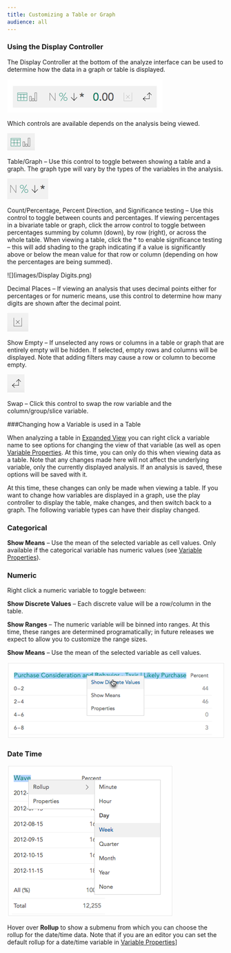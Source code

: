 ```yaml
---
title: Customizing a Table or Graph
audience: all
---
```


### Using the Display Controller

The Display Controller at the bottom of the analyze interface can be used to determine how the data in a graph or table is displayed.

![](images/DisplayController2.png)

Which controls are available depends on the analysis being viewed.

![](images/DisplayTableGraph.png)

Table/Graph – Use this control to toggle between showing a table and a graph. The graph type will vary by the types of the variables in the analysis.  

 ![](images/DisplayControllerDirection.png)

Count/Percentage, Percent Direction, and Significance testing – Use this control to toggle between counts and percentages. If viewing percentages in a bivariate table or graph, click the arrow control to toggle between percentages summing by column (down), by row (right), or across the whole table. When viewing a table, click the * to enable significance testing – this will add shading to the graph indicating if a value is significantly above or below the mean value for that row or column (depending on how the percentages are being summed).  

![](images/Display Digits.png)

Decimal Places – If viewing an analysis that uses decimal points either for percentages or for numeric means, use this control to determine how many digits are shown after the decimal point.  

![](images/DisplayMissing.png)

Show Empty – If unselected any rows or columns in a table or graph that are entirely empty will be hidden. If selected, empty rows and columns will be displayed. Note that adding filters may cause a row or column to become empty.  

![](images/DisplayPivot.png)

Swap – Click this control to swap the row variable and the column/group/slice variable.  

###Changing how a Variable is used in a Table

When analyzing a table in [Expanded View](crunch_analyzing-data.html) you can right click a variable name to see options for changing the view of that variable (as well as open [Variable Properties](crunch_variable-properties.html). At this time, you can only do this when viewing data as a table. Note that any changes made here will not affect the underlying variable, only the currently displayed analysis. If an analysis is saved, these options will be saved with it.

At this time, these changes can only be made when viewing a table. If you want to change how variables are displayed in a graph, use the play controller to display the table, make changes, and then switch back to a graph.
The following variable types can have their display changed.

### Categorical

**Show Means** – Use the mean of the selected variable as cell values. Only available if the categorical variable has numeric values (see [Variable Properties](crunch_variable-properties.html)).

### Numeric

Right click a numeric variable to toggle between:

**Show Discrete Values** – Each discrete value will be a row/column in the table.

**Show Ranges** – The numeric variable will be binned into ranges. At this time, these ranges are determined programatically; in future releases we expect to allow you to customize the range sizes.

**Show Means** – Use the mean of the selected variable as cell values.

![](images/AnalyzeNumericDropdown.png)

### Date Time

![](images/DateRollup.png)

Hover over **Rollup** to show a submenu from which you can choose the rollup for the date/time data. Note that if you are an editor you can set the default rollup for a date/time variable in [Variable Properties](crunch_variable-properties.html)]
